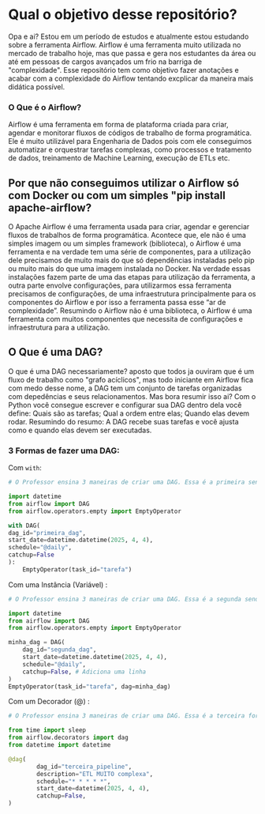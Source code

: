 # Qual o objetivo desse repositório?

Opa e ai? Estou em um período de estudos e atualmente estou estudando sobre a ferramenta Airflow. Airflow é uma ferramenta muito utilizada no mercado de trabalho hoje, mas que passa e gera nos estudantes da área ou até em pessoas de cargos avançados um frio na barriga de "complexidade". Esse repositório tem como objetivo fazer anotações e acabar com a complexidade do Airflow tentando excplicar da maneira mais didática possível.

### O Que é o Airflow?

Airflow é uma ferramenta em forma de plataforma criada para criar, agendar e monitorar fluxos de códigos de trabalho de forma programática. Ele é muito utilizável para Engenharia de Dados pois com ele conseguimos automatizar e orquestrar tarefas complexas, como processos e tratamento de dados, treinamento de Machine Learning, execução de ETLs etc.


## Por que não conseguimos utilizar o Airflow só com Docker ou com um simples "pip install apache-airflow?

O Apache Airflow é uma ferramenta usada para criar, agendar e gerenciar fluxos de trabalhos de forma programática. Acontece que, ele não é uma simples imagem ou um simples framework (biblioteca), o Airflow é uma ferramenta e na verdade tem uma série de componentes, para a utilização dele precisamos de muito mais do que só dependências instaladas pelo pip ou muito mais do que uma imagem instalada no Docker. Na verdade essas instalações fazem parte de uma das etapas para utilização da ferramenta, a outra parte envolve configurações, para utilizarmos essa ferramenta precisamos de configurações, de uma infraestrutura principalmente para os componentes do Airflow e por isso a ferramenta passa esse “ar de complexidade”. Resumindo o Airflow não é uma biblioteca, o Airflow é uma ferramenta com muitos componentes que necessita de configurações e infraestrutura para a utilização.


## O Que é uma DAG?

O que é uma DAG necessariamente? aposto que todos ja ouviram que é um fluxo de trabalho como "grafo acíclicos", mas todo iniciante em Airflow fica com medo desse nome, a DAG tem um conjunto de tarefas organizadas com depedências e seus relacionamentos. Mas bora resumir isso ai? Com o Python você consegue escrever e configurar sua DAG dentro dela você define: Quais são as tarefas; Qual a ordem entre elas; Quando elas devem rodar.
Resumindo do resumo: A DAG recebe suas tarefas e você ajusta como e quando elas devem ser executadas.

### 3 Formas de fazer uma DAG:

Com ```with```:

```python
# O Professor ensina 3 maneiras de criar uma DAG. Essa é a primeira sendo com um with, com esse with abrimos e fechamos um processo automaticamente, esse processo sendo a class DAG.

import datetime
from airflow import DAG
from airflow.operators.empty import EmptyOperator

with DAG(
dag_id="primeira_dag",
start_date=datetime.datetime(2025, 4, 4),
schedule="@daily",
catchup=False
):
    EmptyOperator(task_id="tarefa")
```

Com uma Instância (Variável) :
```python
# O Professor ensina 3 maneiras de criar uma DAG. Essa é a segunda sendo com uma instância (variável ), a nossa class DAG está sendo armazenada em uma instância e no final sendo executada por um Operador.

import datetime
from airflow import DAG
from airflow.operators.empty import EmptyOperator

minha_dag = DAG(
    dag_id="segunda_dag",
    start_date=datetime.datetime(2025, 4, 4),
    schedule="@daily",
    catchup=False, # Adiciona uma linha
)
EmptyOperator(task_id="tarefa", dag=minha_dag)
```

Com um Decorador (@) :
```python
# O Professor ensina 3 maneiras de criar uma DAG. Essa é a terceira forma sendo com Decoradores.

from time import sleep
from airflow.decorators import dag
from datetime import datetime

@dag(
        dag_id="terceira_pipeline",
        description="ETL MUITO complexa",
        schedule="* * * * *",
        start_date=datetime(2025, 4, 4),
        catchup=False,
)
```
